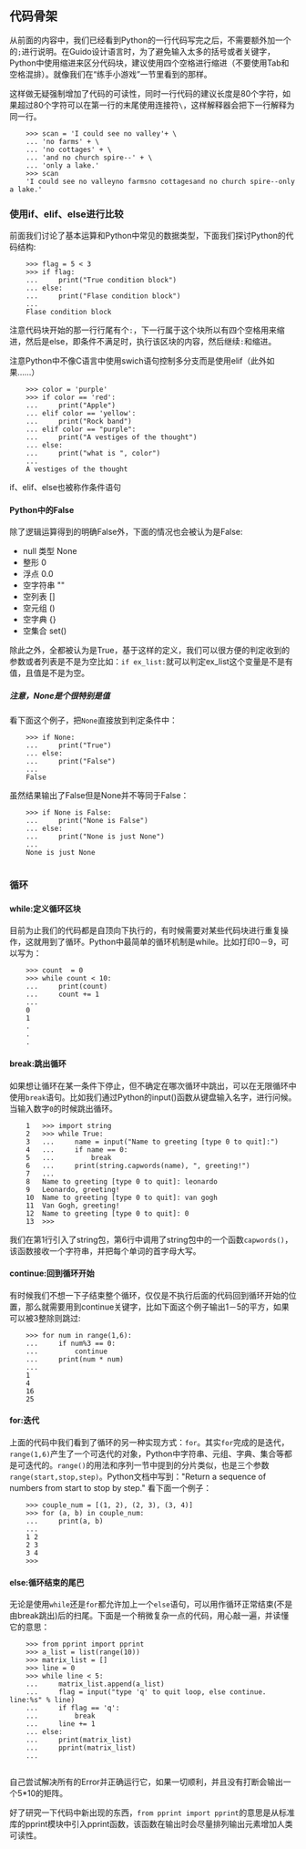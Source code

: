 ## 代码骨架

从前面的内容中，我们已经看到Python的一行代码写完之后，不需要额外加一个的`;`进行说明。在Guido设计语言时，为了避免输入太多的括号或者关键字，Python中使用缩进来区分代码块，建议使用四个空格进行缩进（不要使用Tab和空格混排）。就像我们在“练手小游戏”一节里看到的那样。

这样做无疑强制增加了代码的可读性，同时一行代码的建议长度是80个字符，如果超过80个字符可以在第一行的末尾使用连接符`\`，这样解释器会把下一行解释为同一行。



```
    >>> scan = 'I could see no valley'+ \
    ... 'no farms' + \
    ... 'no cottages' + \
    ... 'and no church spire--' + \
    ... 'only a lake.'
    >>> scan
    'I could see no valleyno farmsno cottagesand no church spire--only a lake.'
```



### 使用if、elif、else进行比较
前面我们讨论了基本运算和Python中常见的数据类型，下面我们探讨Python的代码结构:



```
    >>> flag = 5 < 3
    >>> if flag:
    ...     print("True condition block")
    ... else:
    ...     print("Flase condition block")
    ...
    Flase condition block
```


    
注意代码块开始的那一行行尾有个`:`，下一行属于这个块所以有四个空格用来缩进，然后是else，即条件不满足时，执行该区块的内容，然后继续`:`和缩进。

注意Python中不像C语言中使用swich语句控制多分支而是使用elif（此外如果……）


```
    >>> color = 'purple'
    >>> if color == 'red':
    ...     print("Apple")
    ... elif color == 'yellow':
    ...     print("Rock band")
    ... elif color == "purple":
    ...     print("A vestiges of the thought")
    ... else:
    ...     print("what is ", color")
    ...
    A vestiges of the thought
```


    
if、elif、else也被称作条件语句
    
#### Python中的False

除了逻辑运算得到的明确False外，下面的情况也会被认为是False:

  + null 类型    None
  + 整形         0
  + 浮点         0.0
  + 空字符串     ""
  + 空列表       []
  + 空元组       ()
  + 空字典       {}
  + 空集合       set()

除此之外，全都被认为是True，基于这样的定义，我们可以很方便的判定收到的参数或者列表是不是为空比如：`if ex_list:`就可以判定ex_list这个变量是不是有值，且值是不是为空。

##### 注意，None是个很特别是值

看下面这个例子，把`None`直接放到判定条件中：



```
    >>> if None:
    ...     print("True")
    ... else:
    ...     print("False")
    ...
    False
```


    
虽然结果输出了False但是None并不等同于False：
    


```
    >>> if None is False:
    ...     print("None is False")
    ... else:
    ...     print("None is just None")
    ...
    None is just None
    
```


### 循环
#### while:定义循环区块
目前为止我们的代码都是自顶向下执行的，有时候需要对某些代码块进行重复操作，这就用到了循环。Python中最简单的循环机制是while。比如打印0－9，可以写为：



```
    >>> count  = 0
    >>> while count < 10:
    ...     print(count)
    ...     count += 1
    ...
    0
    1
    .
    .
    .

```


#### break:跳出循环
如果想让循环在某一条件下停止，但不确定在哪次循环中跳出，可以在无限循环中使用`break`语句。比如我们通过Python的input()函数从键盘输入名字，进行问候。当输入数字`0`的时候跳出循环。



```
    1   >>> import string
    2   >>> while True:
    3   ...     name = input("Name to greeting [type 0 to quit]:")
    4   ...     if name == 0:
    5   ...         break
    6   ...     print(string.capwords(name), ", greeting!")
    7   ...
    8   Name to greeting [type 0 to quit]: leonardo
    9   Leonardo, greeting!
    10  Name to greeting [type 0 to quit]: van gogh
    11  Van Gogh, greeting!
    12  Name to greeting [type 0 to quit]: 0
    13  >>>
```



我们在第1行引入了string包，第6行中调用了string包中的一个函数`capwords()`，该函数接收一个字符串，并把每个单词的首字母大写。

#### continue:回到循环开始
有时候我们不想一下子结束整个循环，仅仅是不执行后面的代码回到循环开始的位置，那么就需要用到continue关键字，比如下面这个例子输出1－5的平方，如果可以被3整除则跳过:



```
    >>> for num in range(1,6):
    ...     if num%3 == 0:
    ...         continue
    ...     print(num * num)
    ...
    1
    4
    16
    25

```


#### for:迭代
上面的代码中我们看到了循环的另一种实现方式：`for`。其实`for`完成的是迭代，`range(1,6)`产生了一个可迭代的对象，Python中字符串、元组、字典、集合等都是可迭代的。`range()`的用法和序列一节中提到的分片类似，也是三个参数`range(start,stop,step)`。Python文档中写到："Return a sequence of numbers from start to stop by step." 看下面一个例子：



```
    >>> couple_num = [(1, 2), (2, 3), (3, 4)]
    >>> for (a, b) in couple_num:
    ...     print(a, b)
    ...
    1 2
    2 3
    3 4
    >>> 
```


    
#### else:循环结束的尾巴
无论是使用`while`还是`for`都允许加上一个`else`语句，可以用作循环正常结束(不是由break跳出)后的扫尾。下面是一个稍微复杂一点的代码，用心敲一遍，并读懂它的意思：



```
    >>> from pprint import pprint
    >>> a_list = list(range(10))
    >>> matrix_list = []
    >>> line = 0
    >>> while line < 5:
    ...     matrix_list.append(a_list)
    ...     flag = input("type 'q' to quit loop, else continue. line:%s" % line)
    ...     if flag == 'q':
    ...         break
    ...     line += 1
    ... else:
    ...     print(matrix_list)
    ...     pprint(matrix_list)
    ...
    
```


自己尝试解决所有的Error并正确运行它，如果一切顺利，并且没有打断会输出一个5\*10的矩阵。

好了研究一下代码中新出现的东西，`from pprint import pprint`的意思是从标准库的pprint模块中引入pprint函数，该函数在输出时会尽量排列输出元素增加人类可读性。
